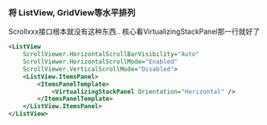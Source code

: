 ### 将 ListView, GridView等水平排列
Scrollxxx接口根本就没有这种东西.. 核心看VirtualizingStackPanel那一行就好了
```xml
<ListView
    ScrollViewer.HorizontalScrollBarVisibility="Auto"
    ScrollViewer.HorizontalScrollMode="Enabled"
    ScrollViewer.VerticalScrollMode="Disabled">
    <ListView.ItemsPanel>
        <ItemsPanelTemplate>
            <VirtualizingStackPanel Orientation="Horizontal" />
        </ItemsPanelTemplate>
    </ListView.ItemsPanel>
</ListView>
```

